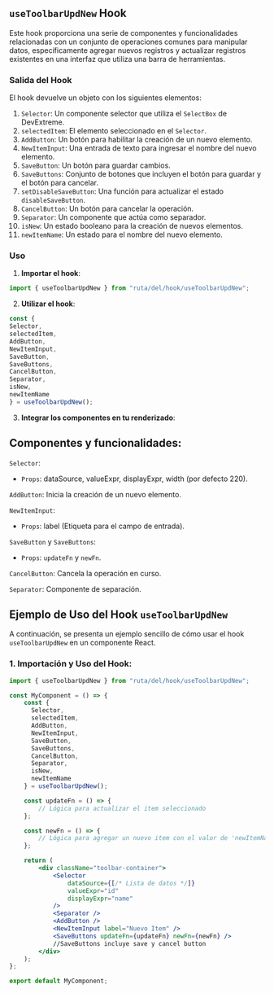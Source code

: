## `useToolbarUpdNew` Hook

Este hook proporciona una serie de componentes y funcionalidades relacionadas con un conjunto de operaciones comunes para manipular datos, específicamente agregar nuevos registros y actualizar registros existentes en una interfaz que utiliza una barra de herramientas.

### **Salida del Hook**

El hook devuelve un objeto con los siguientes elementos:

1. `Selector`: Un componente selector que utiliza el `SelectBox` de DevExtreme.
2. `selectedItem`: El elemento seleccionado en el `Selector`.
3. `AddButton`: Un botón para habilitar la creación de un nuevo elemento.
4. `NewItemInput`: Una entrada de texto para ingresar el nombre del nuevo elemento.
5. `SaveButton`: Un botón para guardar cambios.
6. `SaveButtons`: Conjunto de botones que incluyen el botón para guardar y el botón para cancelar.
7. `setDisableSaveButton`: Una función para actualizar el estado `disableSaveButton`.
8. `CancelButton`: Un botón para cancelar la operación.
9. `Separator`: Un componente que actúa como separador.
10. `isNew`: Un estado booleano para la creación de nuevos elementos.
11. `newItemName`: Un estado para el nombre del nuevo elemento.

### **Uso**

1. **Importar el hook**:

```jsx
import { useToolbarUpdNew } from "ruta/del/hook/useToolbarUpdNew";
```

2. **Utilizar el hook**:

```jsx
const { 
Selector, 
selectedItem, 
AddButton, 
NewItemInput, 
SaveButton, 
SaveButtons, 
CancelButton, 
Separator, 
isNew, 
newItemName 
} = useToolbarUpdNew();
```

3. **Integrar los componentes en tu renderizado**:

## Componentes y funcionalidades:

`Selector`:
- `Props`: dataSource, valueExpr, displayExpr, width (por defecto 220).

`AddButton`: Inicia la creación de un nuevo elemento.

`NewItemInput`:
- `Props`: label (Etiqueta para el campo de entrada).

`SaveButton` y `SaveButtons`:
- `Props`: `updateFn` y `newFn`.

`CancelButton`: Cancela la operación en curso.

`Separator`: Componente de separación.



## Ejemplo de Uso del Hook `useToolbarUpdNew`

A continuación, se presenta un ejemplo sencillo de cómo usar el hook `useToolbarUpdNew` en un componente React.

### **1. Importación y Uso del Hook**:

```jsx
import { useToolbarUpdNew } from "ruta/del/hook/useToolbarUpdNew";

const MyComponent = () => {
    const { 
      Selector, 
      selectedItem, 
      AddButton, 
      NewItemInput, 
      SaveButton, 
      SaveButtons, 
      CancelButton, 
      Separator, 
      isNew, 
      newItemName 
    } = useToolbarUpdNew();

    const updateFn = () => {
        // Lógica para actualizar el item seleccionado
    };

    const newFn = () => {
        // Lógica para agregar un nuevo item con el valor de 'newItemName'
    };

    return (
        <div className="toolbar-container">
            <Selector 
                dataSource={[/* Lista de datos */]} 
                valueExpr="id" 
                displayExpr="name" 
            />
            <Separator />
            <AddButton />
            <NewItemInput label="Nuevo Item" />
            <SaveButtons updateFn={updateFn} newFn={newFn} /> 
            //SaveButtons incluye save y cancel button
        </div>
    );
};

export default MyComponent;
